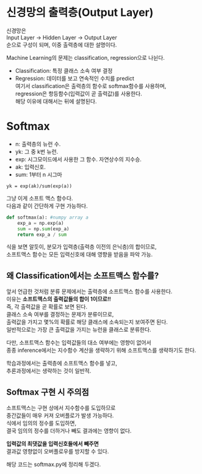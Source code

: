 # 신경망의 출력층(Output Layer)
신경망은  
Input Layer -> Hidden Layer -> Output Layer  
순으로 구성이 되며, 이중 출력층에 대한 설명이다.  

Machine Learning의 문제는 classification, regression으로 나뉜다.  
- Classification: 특정 클래스 소속 여부 결정  
- Regression: 데이터를 보고 연속적인 수치를 predict    
여기서 classification은 출력층의 함수로 softmax함수를 사용하며,  
regression은 항등함수(입력값이 곧 출력값)를 사용한다.   
해당 이유에 대해서는 뒤에 설명된다.  
# Softmax
- n: 출력층의 뉴런 수.  
- yk: 그 중 k번 뉴런.  
 - exp: 시그모이드에서 사용한 그 함수. 자연상수의 지수승.   
 - ak: 입력신호.   
 - sum: 1부터 n 시그마   
 ```
 yk = exp(ak)/sum(exp(a))
 ```
그냥 이게 소프트 맥스 함수다.    
다음과 같이 간단하게 구현 가능하다.  
```python
def softmax(a): #numpy array a
	exp_a = np.exp(a)
	sum = np.sum(exp_a)
	return exp_a / sum
```
식을 보면 알듯이, 
분모가 입력층(출력층 이전의 은닉층)의 합이므로,  
소프트맥스 함수는 모든 입력신호에 대해 영향을 받음을 파악 가능.  
## 왜 Classification에서는 소프트맥스 함수를?
앞서 언급한 것처럼 분류 문제에서는 출력층에 소프트맥스 함수를 사용한다.  
이유는 __소프트맥스의 출력값들의 합이 1이므로!!__  
즉, 각 출력값을 곧 확률로 보면 된다.  
클래스 소속 여부를 결정하는 문제가 분류이므로,   
출력값을 가지고 몇%의 확률로 해당 클래스에 소속되는지 보여주면 된다.   
일반적으로는 가장 큰 출력값을 가지는 뉴런을 클래스로 분류한다.  

다만, 소프트맥스 함수는 입력값들의 대소 여부에는 영향이 없어서  
종종 inference에서는  지수함수 계산을 생략하기 위해 소프트맥스를 생략하기도 한다.   

학습과정에서는 출력층에 소프트맥스 함수를 넣고,  
추론과정에서는 생략하는 것이 일반적.  
## Softmax 구현 시 주의점
소프트맥스는 구현 상에서 지수함수를 도입하므로  
중간값들이 매우 커져 오버플로가 발생 가능하다.  
식에서 임의의 정수를 도입하면,  
결국 임의의 정수를 더하거나 빼도 결과에는 영향이 없다.  

__입력값의 최댓값을 입력신호들에서 빼주면__   
결과값 영향없이 오버플로우를 방지할 수 있다. 

해당 코드는 softmax.py에 정리해 두겠다. 
